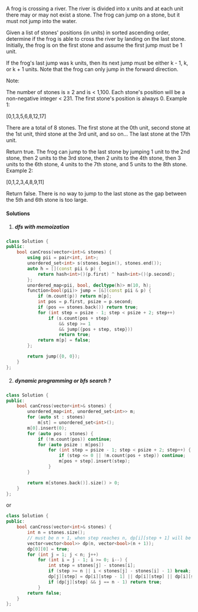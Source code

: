 A frog is crossing a river. The river is divided into x units and at each unit there may or may not exist a stone. The frog can jump on a stone, but it must not jump into the water.

Given a list of stones' positions (in units) in sorted ascending order, determine if the frog is able to cross the river by landing on the last stone. Initially, the frog is on the first stone and assume the first jump must be 1 unit.

If the frog's last jump was k units, then its next jump must be either k - 1, k, or k + 1 units. Note that the frog can only jump in the forward direction.

Note:

The number of stones is ≥ 2 and is < 1,100.
Each stone's position will be a non-negative integer < 231.
The first stone's position is always 0.
Example 1:

[0,1,3,5,6,8,12,17]

There are a total of 8 stones.
The first stone at the 0th unit, second stone at the 1st unit,
third stone at the 3rd unit, and so on...
The last stone at the 17th unit.

Return true. The frog can jump to the last stone by jumping 
1 unit to the 2nd stone, then 2 units to the 3rd stone, then 
2 units to the 4th stone, then 3 units to the 6th stone, 
4 units to the 7th stone, and 5 units to the 8th stone.
Example 2:

[0,1,2,3,4,8,9,11]

Return false. There is no way to jump to the last stone as 
the gap between the 5th and 6th stone is too large.


#### Solutions


1. ##### dfs with memoization

```c++
class Solution {
public:
    bool canCross(vector<int>& stones) {
        using pii = pair<int, int>;
        unordered_set<int> s(stones.begin(), stones.end());
        auto h = [](const pii & p) {
            return hash<int>()(p.first) ^ hash<int>()(p.second);
        };
        unordered_map<pii, bool, decltype(h)> m(10, h);
        function<bool(pii)> jump = [&](const pii & p) {
            if (m.count(p)) return m[p];
            int pos = p.first, psize = p.second;
            if (pos == stones.back()) return true;
            for (int step = psize - 1; step < psize + 2; step++)
                if (s.count(pos + step)
                    && step >= 1
                    && jump({pos + step, step}))
                    return true;
            return m[p] = false;
        };

        return jump({0, 0});
    }
};
```

2. ##### dynamic programming or bfs search ?

```c++
class Solution {
public:
    bool canCross(vector<int>& stones) {
        unordered_map<int, unordered_set<int>> m;
        for (auto st : stones)
            m[st] = unordered_set<int>();
        m[0].insert(0);
        for (auto pos : stones) {
            if (!m.count(pos)) continue;
            for (auto psize : m[pos])
                for (int step = psize - 1; step < psize + 2; step++) {
                    if (step <= 0 || !m.count(pos + step)) continue;
                    m[pos + step].insert(step);
                }
        }

        return m[stones.back()].size() > 0;
    }
};
```

or

```c++
class Solution {
public:
    bool canCross(vector<int>& stones) {
        int n = stones.size();
        // must be n + 1, when step reaches n, dp[i][step + 1] will be outofbound, cuase undefined behavior
        vector<vector<bool>> dp(n, vector<bool>(n + 1));
        dp[0][0] = true;
        for (int j = 1; j < n; j++)
            for (int i = j - 1; i >= 0; i--) {
                int step = stones[j] - stones[i];
                if (step >= n || i < stones[j] - stones[i] - 1) break;
                dp[j][step] = dp[i][step - 1] || dp[i][step] || dp[i][step + 1];
                if (dp[j][step] && j == n - 1) return true;
            }
        return false;
    }
};

```